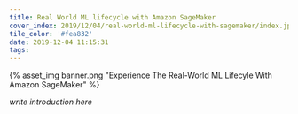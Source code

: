 ```yaml
---
title: Real World ML lifecycle with Amazon SageMaker
cover_index: 2019/12/04/real-world-ml-lifecycle-with-sagemaker/index.jpg
tile_color: '#fea832'
date: 2019-12-04 11:15:31
tags:
---
```

{% asset_img banner.png "Experience The Real-World ML Lifecyle With Amazon SageMaker" %}

_write introduction here_